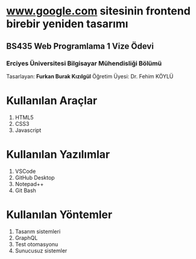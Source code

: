 # www.google.com sitesinin frontend birebir yeniden tasarımı
## BS435 Web Programlama 1 Vize Ödevi
### Erciyes Üniversitesi Bilgisayar Mühendisliği Bölümü  

Tasarlayan: **Furkan Burak Kızılgül**
Öğretim Üyesi: Dr. Fehim KÖYLÜ



# Kullanılan Araçlar

 1. HTML5
 2. CSS3
 3. Javascript

 
# Kullanılan Yazılımlar
 1. VSCode
 2. GitHub Desktop
 3. Notepad++
 4. Git Bash
 
# Kullanılan Yöntemler
 1. Tasarım sistemleri
 2. GraphQL
 3. Test otomasyonu
 4. Sunucusuz sistemler

